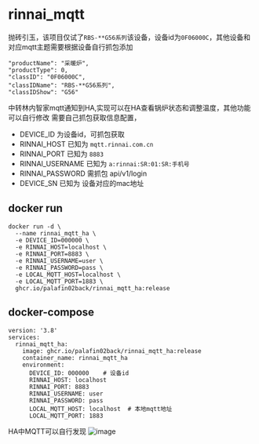 # rinnai_mqtt
抛砖引玉，该项目仅试了`RBS-**G56系列`该设备，设备id为`0F06000C`，其他设备和对应mqtt主题需要根据设备自行抓包添加
```
"productName": "采暖炉",
"productType": 0,
"classID": "0F06000C",
"classIDName": "RBS-**G56系列",
"classIDShow": "G56"
```
中转林内智家mqtt通知到HA,实现可以在HA查看锅炉状态和调整温度，其他功能可以自行修改
需要自己抓包获取信息配置，
- DEVICE_ID 为设备id，可抓包获取
- RINNAI_HOST 已知为 `mqtt.rinnai.com.cn`
- RINNAI_PORT 已知为 `8883`
- RINNAI_USERNAME 已知为 `a:rinnai:SR:01:SR:手机号`
- RINNAI_PASSWORD 需抓包  api/v1/login
- DEVICE_SN 已知为 设备对应的mac地址

## docker run 
```
docker run -d \
  --name rinnai_mqtt_ha \
  -e DEVICE_ID=000000 \
  -e RINNAI_HOST=localhost \
  -e RINNAI_PORT=8883 \
  -e RINNAI_USERNAME=user \
  -e RINNAI_PASSWORD=pass \
  -e LOCAL_MQTT_HOST=localhost \
  -e LOCAL_MQTT_PORT=1883 \
  ghcr.io/palafin02back/rinnai_mqtt_ha:release
```

## docker-compose
```
version: '3.8'
services:
  rinnai_mqtt_ha:
    image: ghcr.io/palafin02back/rinnai_mqtt_ha:release
    container_name: rinnai_mqtt_ha
    environment:
      DEVICE_ID: 000000    # 设备id
      RINNAI_HOST: localhost  
      RINNAI_PORT: 8883
      RINNAI_USERNAME: user
      RINNAI_PASSWORD: pass
      LOCAL_MQTT_HOST: localhost  # 本地mqtt地址
      LOCAL_MQTT_PORT: 1883
```
HA中MQTT可以自行发现
![image](https://github.com/user-attachments/assets/ac388675-535c-4908-aeb8-4aefaa4a204a)
